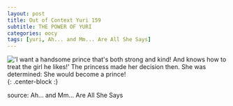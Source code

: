 ```yaml
---
layout: post
title: Out of Context Yuri 159
subtitle: THE POWER OF YURI
categories: oocy
tags: [yuri, Ah... and Mm... Are All She Says]
---
```



!['I want a handsome prince that's both strong and kind! And knows how to treat the girl he likes!' The princess made her decision then. She was determined: She would become a prince!](https://imgur.com/Uj9hYXK.png){: .center-block :}


source: Ah... and Mm... Are All She Says